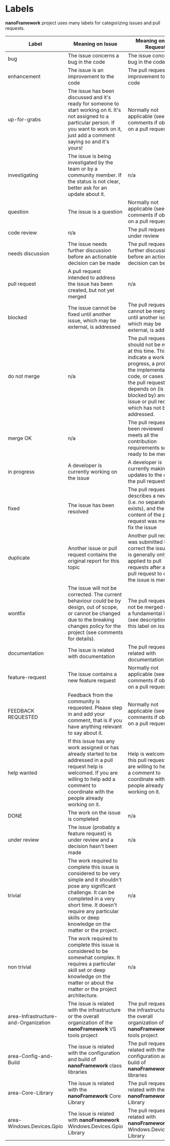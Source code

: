 # Labels

**nanoFramework** project uses many labels for categorizing issues and pull requests.

| Label | Meaning on Issue | Meaning on Pull Request |
| --- | --- | --- |
| bug | The issue concerns a bug in the code | The issue concerns a bug in the code |
| enhancement | The issue is an improvement to the code | The pull request is an improvement to the code |
| up-for-grabs <a id="up-for-grabs"></a> | The issue has been discussed and it's ready for someone to start working on it. It's not assigned to a particular person. If you want to work on it, just add a comment saying so and it's yours! | Normally not applicable (see comments if observed on a pull request) |
| investigating <a id="investigating"></a> | The issue is being investigated by the team or by a community member. If the status is not clear, better ask for an update about it. | n/a |
| question | The issue is a question | Normally not applicable (see comments if observed on a pull request) |
| code review | n/a | The pull request is under review |
| needs discussion | The issue needs further discussion before an actionable decision can be made | The pull request needs further discussion before an actionable decision can be made |
| pull request | A pull request intended to address the issue has been created, but not yet merged | n/a |
| blocked | The issue cannot be fixed until another issue, which may be external, is addressed | The pull request cannot be merged until another issue, which may be external, is addressed |
| do not merge | n/a | The pull request should not be merged at this time. This could indicate a work-in-progress, a problem in the implementation code, or cases where the pull request depends on (is blocked by) another issue or pull request which has not been addressed. |
| merge OK | n/a | The pull request has been reviewed and meets all the contribution requirements so it's ready to be merged |
| in progress | A developer is currently working on the issue | A developer is currently making updates to the code in the pull request |
| fixed | The issue has been resolved | The pull request describes a new issue (i.e. no separate issue exists), and the content of the pull request was merged to fix the issue |
| duplicate | Another issue or pull request contains the original report for this topic | Another pull request was submitted to correct the issue. This is generally only applied to pull requests after another pull request to correct the issue is merged. |
| wontfix | The issue will not be corrected. The current behaviour could be by design, out of scope, or cannot be changed due to the breaking changes policy for the project (see comments for details). | The pull request will not be merged due to a fundamental issue (see description for this label on issues) |
| documentation | The issue is related with documentation | The pull request is related with documentation |
| feature-request | The issue contains a new feature request | Normally not applicable (see comments if observed on a pull request) |
| FEEDBACK REQUESTED | Feedback from the community is requested. Please step in and add your comment, that is if you have anything relevant to say about it. | Normally not applicable (see comments if observed on a pull request) |
| help wanted | If this issue has any work assigned or has already started to be addressed in a pull request help is welcomed. If you are willing to help add a comment to coordinate with the people already working on it. | Help is welcomed for this pull request. If you are willing to help add a comment to coordinate with the people already working on it. |
| DONE | The work on the issue is completed | n/a |
| under review <a id="under review"></a> | The issue (probably a feature request) is under review and a decision hasn't been made | n/a |
| trivial | The work required to complete this issue is considered to be very simple and it shouldn't pose any significant challenge. It can be completed in a very short time. It doesn't require any particular skills or deep knowledge on the matter or the project.  | n/a |
| non trivial | The work required to complete this issue is considered to be somewhat complex. It requires a particular skill set or deep knowledge on the matter or about the matter or the project architecture.  | n/a |
| area-Infrastructure-and-Organization | The issue is related with the infrastructure or the overall organization of the **nanoFramework** VS tools project | The pull request with the infrastructure or the overall organization of the **nanoFramework** VS tools project |
| area-Config-and-Build | The issue is related with the configuration and build of **nanoFramework** class libraries | The pull request is related with the configuration and build of **nanoFramework** class libraries |
| area-Core-Library | The issue is related with the **nanoFramework** Core Library | The pull request is related with the **nanoFramework** Core Library |
| area-Windows.Devices.Gpio | The issue is related with **nanoFramework** Windows.Devices.Gpio Library | The pull request is related with **nanoFramework** Windows.Devices.Gpio Library |
